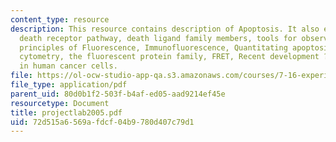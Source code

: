 ```yaml
---
content_type: resource
description: This resource contains description of Apoptosis. It also explains the
  death receptor pathway, death ligand family members, tools for observing apoptosis,
  principles of Fluorescence, Immunofluorescence, Quantitating apoptosis using flow
  cytometry, the fluorescent protein family, FRET, Recent development ?XIAP is important
  in human cancer cells.
file: https://ol-ocw-studio-app-qa.s3.amazonaws.com/courses/7-16-experimental-molecular-biology-biotechnology-ii-spring-2005/72d515a6569afdcf04b9780d407c79d1_projectlab2005.pdf
file_type: application/pdf
parent_uid: 80d0b1f2-503f-b4af-ed05-aad9214ef45e
resourcetype: Document
title: projectlab2005.pdf
uid: 72d515a6-569a-fdcf-04b9-780d407c79d1
---
```

